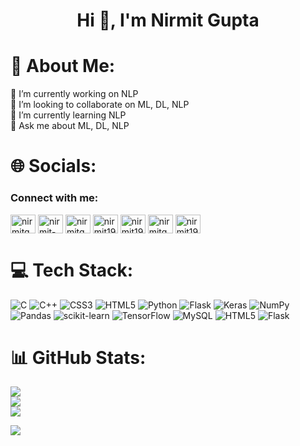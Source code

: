 <h1 align="center">Hi 👋, I'm Nirmit Gupta</h1>

# 💫 About Me:
🔭 I’m currently working on NLP<br>👯 I’m looking to collaborate on ML, DL, NLP<br>🌱 I’m currently learning NLP<br>💬 Ask me about ML, DL, NLP

# 🌐 Socials:
<h3 align="left">Connect with me:</h3>
<p align="left">
<a href="https://twitter.com/nirmitgupta9411" target="blank"><img align="center" src="https://raw.githubusercontent.com/rahuldkjain/github-profile-readme-generator/master/src/images/icons/Social/twitter.svg" alt="nirmitgupta9411" height="30" width="40" /></a>
<a href="https://linkedin.com/in/nirmit-gupta-826117201" target="blank"><img align="center" src="https://raw.githubusercontent.com/rahuldkjain/github-profile-readme-generator/master/src/images/icons/Social/linked-in-alt.svg" alt="nirmit-gupta-826117201" height="30" width="40" /></a>
<a href="https://instagram.com/nirmitgupta19" target="blank"><img align="center" src="https://raw.githubusercontent.com/rahuldkjain/github-profile-readme-generator/master/src/images/icons/Social/instagram.svg" alt="nirmitgupta19" height="30" width="40" /></a>
<a href="https://www.codechef.com/users/nirmit19" target="blank"><img align="center" src="https://cdn.jsdelivr.net/npm/simple-icons@3.1.0/icons/codechef.svg" alt="nirmit19" height="30" width="40" /></a>
<a href="https://www.hackerrank.com/nirmit19" target="blank"><img align="center" src="https://raw.githubusercontent.com/rahuldkjain/github-profile-readme-generator/master/src/images/icons/Social/hackerrank.svg" alt="nirmit19" height="30" width="40" /></a>
<a href="https://www.leetcode.com/nirmitgupta19/" target="blank"><img align="center" src="https://raw.githubusercontent.com/rahuldkjain/github-profile-readme-generator/master/src/images/icons/Social/leet-code.svg" alt="nirmitgupta19/" height="30" width="40" /></a>
<a href="https://kaggle.com/nirmit19" target="blank"><img align="center" src="https://raw.githubusercontent.com/rahuldkjain/github-profile-readme-generator/master/src/images/icons/Social/kaggle.svg" alt="nirmit19" height="30" width="40" /></a>
</p>

# 💻 Tech Stack:
![C](https://img.shields.io/badge/c-%2300599C.svg?style=flat&logo=c&logoColor=white) ![C++](https://img.shields.io/badge/c++-%2300599C.svg?style=flat&logo=c%2B%2B&logoColor=white) ![CSS3](https://img.shields.io/badge/css3-%231572B6.svg?style=flat&logo=css3&logoColor=white) ![HTML5](https://img.shields.io/badge/html5-%23E34F26.svg?style=flat&logo=html5&logoColor=white) ![Python](https://img.shields.io/badge/python-3670A0?style=flat&logo=python&logoColor=ffdd54) ![Flask](https://img.shields.io/badge/flask-%23000.svg?style=flat&logo=flask&logoColor=white) ![Keras](https://img.shields.io/badge/Keras-%23D00000.svg?style=flat&logo=Keras&logoColor=white) ![NumPy](https://img.shields.io/badge/numpy-%23013243.svg?style=flat&logo=numpy&logoColor=white) ![Pandas](https://img.shields.io/badge/pandas-%23150458.svg?style=flat&logo=pandas&logoColor=white) ![scikit-learn](https://img.shields.io/badge/scikit--learn-%23F7931E.svg?style=flat&logo=scikit-learn&logoColor=white) ![TensorFlow](https://img.shields.io/badge/TensorFlow-%23FF6F00.svg?style=flat&logo=TensorFlow&logoColor=white) ![MySQL](https://img.shields.io/badge/mysql-%2300f.svg?style=flat&logo=mysql&logoColor=white) ![HTML5](https://img.shields.io/badge/html5-%23E34F26.svg?style=flat&logo=html5&logoColor=white) ![Flask](https://img.shields.io/badge/flask-%23000.svg?style=flat&logo=flask&logoColor=white)

# 📊 GitHub Stats:
![](https://github-readme-stats.vercel.app/api?username=Nirmit1910&theme=tokyonight&hide_border=false&include_all_commits=true&count_private=true)<br/>
![](https://github-readme-streak-stats.herokuapp.com/?user=Nirmit1910&theme=tokyonight&hide_border=false)<br/>
![](https://github-readme-stats.vercel.app/api/top-langs/?username=Nirmit1910&theme=tokyonight&hide_border=false&include_all_commits=true&count_private=true&layout=compact)


![](https://visitor-badge.laobi.icu/badge?page_id=Nirmit1910.Nirmit1910)   <br/>                                                                                                       
